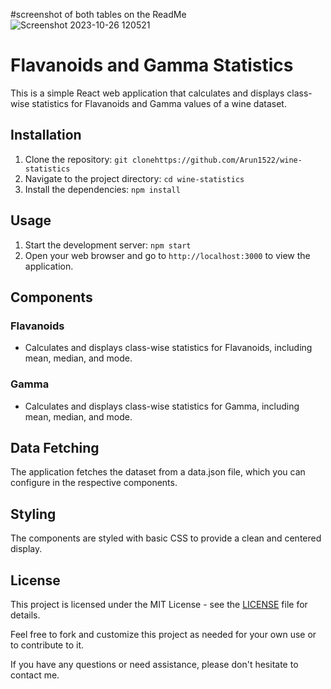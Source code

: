 #screenshot of both tables on the ReadMe
![Screenshot 2023-10-26 120521](https://github.com/Arun1522/wine-statistics/assets/91198312/cbd2b6fa-bd64-479c-bebe-5e0615ee9d0c)


# Flavanoids and Gamma Statistics

This is a simple React web application that calculates and displays class-wise statistics for Flavanoids and Gamma values of a wine dataset.

## Installation

1. Clone the repository: `git clonehttps://github.com/Arun1522/wine-statistics`
2. Navigate to the project directory: `cd wine-statistics`
3. Install the dependencies: `npm install`

## Usage

1. Start the development server: `npm start`
2. Open your web browser and go to `http://localhost:3000` to view the application.

## Components

### Flavanoids
- Calculates and displays class-wise statistics for Flavanoids, including mean, median, and mode.

### Gamma
- Calculates and displays class-wise statistics for Gamma, including mean, median, and mode.

## Data Fetching

The application fetches the dataset from a data.json file, which you can configure in the respective components.

## Styling

The components are styled with basic CSS to provide a clean and centered display.

## License

This project is licensed under the MIT License - see the [LICENSE](LICENSE) file for details.

Feel free to fork and customize this project as needed for your own use or to contribute to it.

If you have any questions or need assistance, please don't hesitate to contact me.
